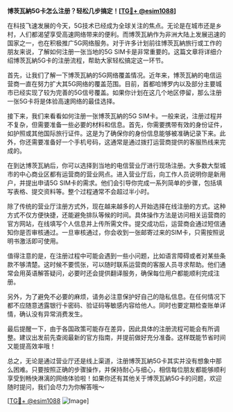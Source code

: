 **博茨瓦納5G卡怎么注册？轻松几步搞定！[[TG💪+ @esim1088](https://t.me/s/esim1088)]**

在科技飞速发展的今天，5G技术已经成为全球关注的焦点。无论是在城市还是乡村，人们都渴望享受高速网络带来的便利。而博茨瓦納作为非洲大陆上发展迅速的国家之一，也在积极推广5G网络服务。对于许多计划前往博茨瓦納旅行或工作的朋友来说，了解如何注册一张当地的5G SIM卡是非常重要的。这篇文章将详细介绍博茨瓦納5G卡的注册流程，帮助大家轻松搞定这一环节。

首先，让我们了解一下博茨瓦納的5G网络覆盖情况。近年来，博茨瓦納的电信运营商一直在努力扩大其5G网络的覆盖范围。目前，首都哈博罗内以及部分主要城市已经实现了较为完善的5G信号覆盖。如果你计划在这几个地区停留，那么注册一张5G卡将是体验高速网络的最佳选择。

接下来，我们来看看如何注册一张博茨瓦納的5G SIM卡。一般来说，注册过程并不复杂，但需要准备一些必要的材料和信息。首先，你需要携带有效的身份证件，如护照或其他国际旅行证件。这是为了确保你的身份信息能够被准确记录下来。此外，你还需要准备好一个手机号码，这通常是通过拨打运营商提供的客服热线来完成的。

在到达博茨瓦納后，你可以选择到当地的电信营业厅进行现场注册。大多数大型城市的中心商业区都有运营商的营业网点。进入营业厅后，向工作人员说明你是新用户，并提出申请5G SIM卡的需求。他们会引导你完成一系列简单的步骤，包括填写表格、提交资料等。整个过程通常不会超过半小时。

除了传统的营业厅注册方式外，现在越来越多的人开始选择在线注册的方式。这种方式不仅方便快捷，还能避免排队等候的时间。具体操作方法是访问相关运营商的官方网站，在线填写个人信息并上传所需文件。提交成功后，运营商会通过短信通知你是否审核通过。一旦审核通过，你会收到一张邮寄过来的SIM卡，只需按照说明书激活即可使用。

值得注意的是，在注册过程中可能会遇到一些小问题，比如语言障碍或者对某些条款不够清楚。这时候不要慌张，可以随时联系运营商的客服人员寻求帮助。他们通常会用英语解答疑问，必要时还会提供翻译服务，确保每位用户都能顺利完成注册。

另外，为了避免不必要的麻烦，请务必注意保护好自己的隐私信息。在任何情况下都不应随意透露银行卡密码、验证码等敏感内容给他人。同时也要定期检查账单详情，确认没有异常消费发生。

最后提醒一下，由于各国政策可能存在差异，因此具体的注册流程可能会有所调整。建议出发前先查阅最新的官方指南，并提前做好充分准备。这样既能节省时间又能提高效率哦！

总之，无论是通过营业厅还是线上渠道，注册博茨瓦納5G卡其实并没有想象中那么困难。只要按照正确的步骤操作，并保持耐心与细心，相信每位朋友都能够顺利享受到畅快淋漓的网络体验啦！如果你还有其他关于博茨瓦納5G卡的问题，欢迎随时提问，我们会尽力为你解答哦～

[[TG💪+ @esim1088](https://t.me/s/esim1088) ![Image](https://i.postimg.cc/4NQfJmqS/Snipaste-2025-05-13-00-14-12.png)]